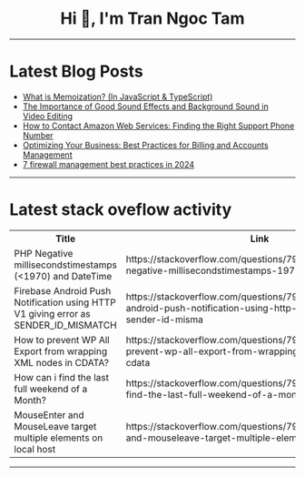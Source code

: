 <h1 align="center">Hi 👋, I'm Tran Ngoc Tam</h1>

---

# Latest Blog Posts 
<!-- BLOG-POST-LIST:START -->
- [What is Memoization? &lpar;In JavaScript &amp; TypeScript&rpar;](https://dev.to/jancodes/what-is-memoization-in-javascript-typescript-2j32)
- [The Importance of Good Sound Effects and Background Sound in Video Editing](https://dev.to/mohbohlahji/the-importance-of-good-sound-effects-and-background-sound-in-video-editing-10c9)
- [How to Contact Amazon Web Services: Finding the Right Support Phone Number](https://dev.to/billgist/how-to-contact-amazon-web-services-finding-the-right-support-phone-number-16nf)
- [Optimizing Your Business: Best Practices for Billing and Accounts Management](https://dev.to/billgist/optimizing-your-business-best-practices-for-billing-and-accounts-management-351h)
- [7 firewall management best practices in 2024](https://dev.to/swetha_suresh_18c9975c236/7-firewall-management-best-practices-in-2024-488a)
<!-- BLOG-POST-LIST:END -->

---

# Latest stack oveflow activity
<table>
  <tr><th>Title</th><th>Link</th></tr>
  <!-- STACKOVERFLOW:START --><tr><td>PHP Negative millisecondstimestamps &lpar;&lt;1970&rpar; and DateTime</td><td>https://stackoverflow.com/questions/79166160/php-negative-millisecondstimestamps-1970-and-datetime</td></tr><tr><td>Firebase Android Push Notification using HTTP V1 giving error as SENDER_ID_MISMATCH</td><td>https://stackoverflow.com/questions/79166148/firebase-android-push-notification-using-http-v1-giving-error-as-sender-id-misma</td></tr><tr><td>How to prevent WP All Export from wrapping XML nodes in CDATA?</td><td>https://stackoverflow.com/questions/79166135/how-to-prevent-wp-all-export-from-wrapping-xml-nodes-in-cdata</td></tr><tr><td>How can i find the last full weekend of a Month?</td><td>https://stackoverflow.com/questions/79166100/how-can-i-find-the-last-full-weekend-of-a-month</td></tr><tr><td>MouseEnter and MouseLeave target multiple elements on local host</td><td>https://stackoverflow.com/questions/79165998/mouseenter-and-mouseleave-target-multiple-elements-on-local-host</td></tr><!-- STACKOVERFLOW:END -->
</table>

---


